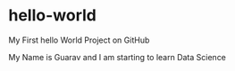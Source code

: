 # hello-world
My First hello World Project on GitHub

My Name is Guarav and I am starting to learn Data Science 
